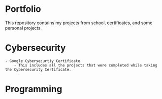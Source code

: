 # Portfolio
This repository contains my projects from school, certificates, and some personal projects. 

# Cybersecurity
    - Google Cybersecurtiy Certificate
        - This includes all the projects that were completed while taking the Cybersecurity Certificate. 

# Programming

